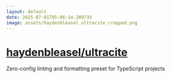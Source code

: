 ```yaml
---
layout: default
date: 2025-07-01T05:06:14.209735
image: assets/haydenbleasel_ultracite_cropped.png
---
```


# [haydenbleasel/ultracite](https://github.com/haydenbleasel/ultracite)

Zero-config linting and formatting preset for TypeScript projects
